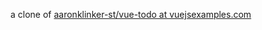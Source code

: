 a clone of  [aaronklinker-st/vue-todo at vuejsexamples.com](https://github.com/aaronklinker-st/vue-todo?ref=vuejsexamples.com)
